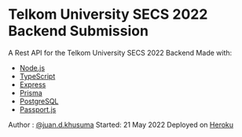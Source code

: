 # Telkom University SECS 2022 Backend Submission

A Rest API for the Telkom University SECS 2022 Backend
Made with:

- [Node.js](https://nodejs.org/)
- [TypeScript](https://www.typescriptlang.org/)
- [Express](https://expressjs.com/)
- [Prisma](https://www.prisma.io/)
- [PostgreSQL](https://www.postgresql.org/)
- [Passport.js](https://www.passportjs.org/)

Author : [@juan.d.khusuma](https://instagram.com/juan.d.khusuma)
Started: 21 May 2022
Deployed on [Heroku](https://secs-backend.herokuapp.com/)
